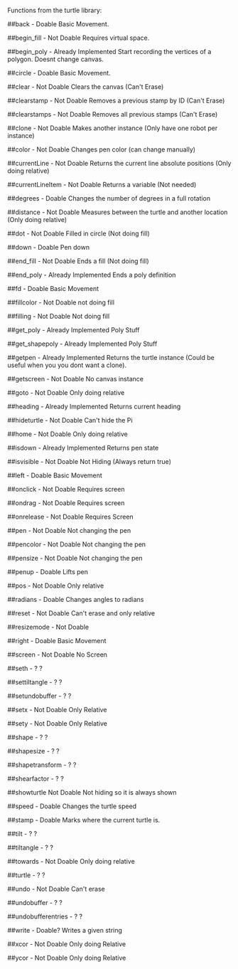Functions from the turtle library:

##back - Doable
Basic Movement.

##begin_fill - Not Doable
Requires virtual space.

##begin_poly - Already Implemented
Start recording the vertices of a polygon. Doesnt change canvas.

##circle - Doable
Basic Movement.

##clear - Not Doable
Clears the canvas (Can't Erase)

##clearstamp - Not Doable
Removes a previous stamp by ID (Can't Erase)

##clearstamps - Not Doable
Removes all previous stamps (Can't Erase)

##clone - Not Doable
Makes another instance (Only have one robot per instance)

##color - Not Doable
Changes pen color (can change manually)

##currentLine - Not Doable
Returns the current line absolute positions (Only doing relative)

##currentLineItem - Not Doable
Returns a variable (Not needed)

##degrees - Doable
Changes the number of degrees in a full rotation

##distance - Not Doable
Measures between the turtle and another location (Only doing relative)

##dot - Not Doable
Filled in circle (Not doing fill)

##down - Doable
Pen down

##end_fill - Not Doable
Ends a fill (Not doing fill)

##end_poly - Already Implemented
Ends a poly definition

##fd - Doable
Basic Movement

##fillcolor - Not Doable
not doing fill

##filling - Not Doable
Not doing fill

##get_poly - Already Implemented
Poly Stuff

##get_shapepoly - Already Implemented
Poly Stuff

##getpen - Already Implemented
Returns the turtle instance (Could be useful when you you dont want a clone).

##getscreen - Not Doable
No canvas instance

##goto - Not Doable
Only doing relative

##heading - Already Implemented
Returns current heading

##hideturtle - Not Doable
Can't hide the Pi

##home - Not Doable
Only doing relative

##isdown - Already Implemented
Returns pen state

##isvisible - Not Doable
Not Hiding (Always return true)

##left - Doable
Basic Movement

##onclick - Not Doable
Requires screen

##ondrag - Not Doable
Requires screen

##onrelease - Not Doable
Requires Screen

##pen - Not Doable
Not changing the pen


##pencolor - Not Doable
Not changing the pen

##pensize - Not Doable
Not changing the pen

##penup - Doable
Lifts pen

##pos - Not Doable
Only relative

##radians - Doable
Changes angles to radians

##reset - Not Doable
Can't erase and only relative

##resizemode - Not Doable


##right - Doable
Basic Movement

##screen - Not Doable
No Screen

##seth - ?
?

##settiltangle - ?
?

##setundobuffer - ?
?

##setx - Not Doable
Only Relative

##sety - Not Doable
Only Relative

##shape - ?
?

##shapesize - ?
?

##shapetransform - ?
?

##shearfactor - ?
?

##showturtle Not Doable
Not hiding so it is always shown

##speed - Doable
Changes the turtle speed

##stamp - Doable
Marks where the current turtle is.

##tilt - ?
?

##tiltangle - ?
?

##towards - Not Doable
Only doing relative

##turtle - ?
?

##undo - Not Doable
Can't erase

##undobuffer - ?
?

##undobufferentries - ?
?

##write - Doable?
Writes a given string

##xcor - Not Doable
Only doing Relative

##ycor - Not Doable
Only doing Relative

